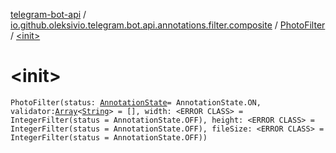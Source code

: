 [telegram-bot-api](../../index.md) / [io.github.oleksivio.telegram.bot.api.annotations.filter.composite](../index.md) / [PhotoFilter](index.md) / [&lt;init&gt;](./-init-.md)

# &lt;init&gt;

`PhotoFilter(status: `[`AnnotationState`](../../io.github.oleksivio.telegram.bot.api.model.annotation/-annotation-state/index.md)` = AnnotationState.ON, validator: `[`Array`](https://kotlinlang.org/api/latest/jvm/stdlib/kotlin/-array/index.html)`<`[`String`](https://kotlinlang.org/api/latest/jvm/stdlib/kotlin/-string/index.html)`> = [], width: <ERROR CLASS> = IntegerFilter(status = AnnotationState.OFF), height: <ERROR CLASS> = IntegerFilter(status = AnnotationState.OFF), fileSize: <ERROR CLASS> = IntegerFilter(status = AnnotationState.OFF))`